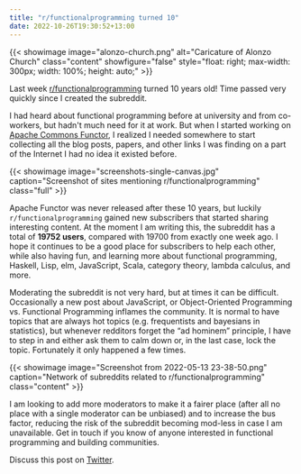 ```yaml
---
title: "r/functionalprogramming turned 10"
date: 2022-10-26T19:30:52+13:00
---
```


<div>
{{< showimage image="alonzo-church.png" alt="Caricature of Alonzo Church" class="content" showfigure="false" style="float: right; max-width: 300px; width: 100%; height: auto;" >}}
<p>Last week <a href="https://old.reddit.com/r/functionalprogramming/">r/functionalprogramming</a>
turned 10 years old! Time passed very quickly since I created the subreddit.</p>

<p>I had heard about functional programming before at university and from co-workers,
but hadn't much need for it at work. But when I started working on
<a href="https://github.com/apache/commons-functor/">Apache Commons Functor</a>,
I realized I needed somewhere to start collecting all the blog posts, papers,
and other links I was finding on a part of the Internet I had no idea it
existed before.</p>
</div>

{{< showimage image="screenshots-single-canvas.jpg" caption="Screenshot of sites mentioning r/functionalprogramming" class="full" >}}

Apache Functor was never released after these 10 years, but luckily
`r/functionalprogramming` gained new subscribers that started sharing
interesting content. At the moment I am writing this, the subreddit has
a total of **19752 users**, compared with 19700 from exactly one week ago.
I hope it continues to be a good place for subscribers to help each other,
while also having fun, and learning more about functional programming,
Haskell, Lisp, elm, JavaScript, Scala, category theory, lambda calculus,
and more.

Moderating the subreddit is not very hard, but at times it can be difficult. Occasionally
a new post about JavaScript, or Object-Oriented Programming vs. Functional Programming
inflames the community. It is normal to have topics that are always hot topics (e.g.
frequentists and bayesians in statistics), but whenever redditors forget the
“ad hominem” principle, I have to step in and either ask them to calm down or,
in the last case, lock the topic. Fortunately it only happened a few times.

{{< showimage image="Screenshot from 2022-05-13 23-38-50.png" caption="Network of subreddits related to r/functionalprogramming" class="content" >}}

I am looking to add more moderators to make it a fairer place (after all no place
with a single moderator can be unbiased) and to increase the bus factor, reducing the
risk of the subreddit becoming mod-less in case I am unavailable. Get in
touch if you know of anyone interested in functional programming and building
communities.

Discuss this post on [Twitter](https://twitter.com/kinow/status/1583334721039130625).
